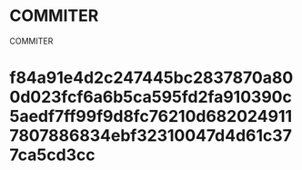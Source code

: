 # COMMITER
COMMITER






# f84a91e4d2c247445bc2837870a800d023fcf6a6b5ca595fd2fa910390c5aedf7ff99f9d8fc76210d6820249117807886834ebf32310047d4d61c377ca5cd3cc
